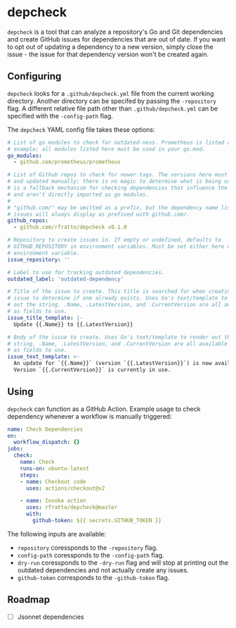 # depcheck

`depcheck` is a tool that can analyze a repository's Go and Git dependencies and
create GitHub issues for dependencies that are out of date. If you want to opt
out of updating a dependency to a new version, simply close the issue - the
issue for that dependency version won't be created again.

## Configuring

`depcheck` looks for a `.github/depcheck.yml` file from the current working
directory. Another directory can be specifed by passing the `-repository` flag.
A different relative file path other than `.github/depcheck.yml` can be
specified with the `-config-path` flag.

The `depcheck` YAML config file takes these options:

```yaml
# List of go modules to check for outdated-ness. Prometheus is listed as an
# example; all modules listed here must be used in your go.mod.
go_modules:
  - github.com/prometheus/prometheus

# List of Github repos to check for newer tags. The versions here must be listed
# and updated manually; there is no magic to determine what is being used. This
# is a fallback mechanism for checking dependencies that influence the project
# and aren't directly imported as go modules.
#
# "github.com/" may be omitted as a prefix, but the dependency name listed in
# issues will always display as prefixed with github.com/.
github_repos:
  - github.com/rfratto/depcheck v0.1.0

# Repository to create issues in. If empty or undefined, defaults to
# GITHUB_REPOSITORY in environment variables. Must be set either here or via the
# environment variable.
issue_repository: ''

# Label to use for tracking outdated dependencies.
outdated_label: 'outdated-dependency'

# Title of the issue to create. This title is searched for when creating a new
# issue to determine if one already exists. Uses Go's text/template to render
# out the string. .Name, .LatestVersion, and .CurrentVersion are all available
# as fields to use.
issue_title_template: |-
  Update {{.Name}} to {{.LatestVersion}}

# Body of the issue to create. Uses Go's text/template to render out the
# string. .Name, .LatestVersion, and .CurrentVersion are all available
# as fields to use.
issue_text_template: >-
  An update for `{{.Name}}` (version `{{.LatestVersion}}`) is now available.
  Version `{{.CurrentVersion}}` is currently in use.
```

## Using

`depcheck` can function as a GitHub Action. Example usage to check dependency
whenever a workflow is manually triggered:

```yaml
name: Check Dependencies
on:
  workflow_dispatch: {}
jobs:
  check:
    name: Check
    runs-on: ubuntu-latest
    steps:
    - name: Checkout code
      uses: actions/checkout@v2

    - name: Invoke action
      uses: rfratto/depcheck@master
      with:
        github-token: ${{ secrets.GITHUB_TOKEN }}
```

The following inputs are available:

- `repository` coressponds to the `-repository` flag.
- `config-path` coressponds to the `-config-path` flag.
- `dry-run` coressponds to the `-dry-run` flag and will stop at printing out the
   outdated dependencies and not actually create any issues.
- `github-token` corresponds to the `-github-token` flag.

## Roadmap

- [ ] Jsonnet dependencies
